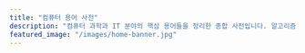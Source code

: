 ```yaml
---
title: "컴퓨터 용어 사전"
description: "컴퓨터 과학과 IT 분야의 핵심 용어들을 정리한 종합 사전입니다. 알고리즘, 데이터 구조, 시간 복잡도 등 전문 용어들의 정확한 정의와 실무 적용 사례를 제공하여, 개발자와 IT 전문가들의 학습과 업무에 도움을 줍니다."
featured_image: "/images/home-banner.jpg"
---
```

